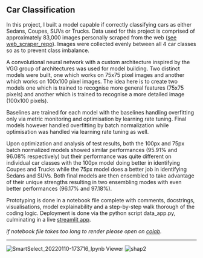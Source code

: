 ##  Car Classification
In this project, I built a model capable if correctly classifying cars as either Sedans, Coupes, SUVs or Trucks. Data used for this project is comprised of approximately 83,000 images personally scraped from the web ([see web_scraper_repo](https://github.com/Oreolorun/Web-Scraping)). Images were collected evenly between all 4 car classes so as to prevent class imbalance.

A convolutional neural network with a custom architecture inspired by the VGG group of architectures was used for model building. Two distinct models were built, one which works on 75x75 pixel images and another which works on 100x100 pixel images. The idea here is to create two models one which is trained to recognise more general features (75x75 pixels) and another which is trained to recognise a more detailed image (100x100 pixels).

Baselines are trained for each model with the baselines handling overfitting only via metric monitoring and optimisation by learning rate tuning. Final models however handled overfitting by batch normalization while optimisation was handled via learning rate tuning as well.

Upon optimization and analysis of test results, both the 100px and 75px batch normalized models showed similar performances (95.91% and 96.08% respectively) but their performance was quite different on individual car classes with the 100px model doing better in identifying Coupes and Trucks while the 75px model does a better job in identifying Sedans and SUVs. Both final models are then ensembled to take advantage of their unique strengths resulting in two ensembling modes with even better performances (96.17% and 97.18%).

Prototyping is done in a notebook file complete with comments, docstrings, visualisations, model explainability and a step-by-step walk thorough of the coding logic. Deployment is done via the python script data_app.py, culminating in a live [streamlit app](https://share.streamlit.io/oreolorun/image-recognition/main/data_app.py).

*if notebook file takes too long to render please open on [colab](https://colab.research.google.com/github/Oreolorun/Image-Recognition/blob/main/CarTypeImageRegcognition.ipynb).*

---

![SmartSelect_20220110-173716_Ipynb Viewer](https://user-images.githubusercontent.com/92114396/154482513-bdbb7e91-1c1c-41dd-af14-2c608ca60db5.jpg)
![shap2](https://user-images.githubusercontent.com/92114396/154482585-b56fc39f-3000-4fae-b64c-528dabc47296.png)
